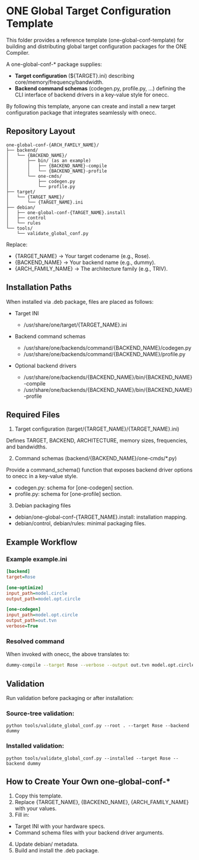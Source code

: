 # ONE Global Target Configuration Template

This folder provides a reference template (one-global-conf-template) for building and
 distributing global target configuration packages for the ONE Compiler.

A one-global-conf-* package supplies:

- **Target configuration** (${TARGET}.ini) describing core/memory/frequency/bandwidth.
- **Backend command schemas** (codegen.py, profile.py, …) defining the CLI interface of
 backend drivers in a key-value style for onecc.

By following this template, anyone can create and install a new target configuration 
 package that integrates seamlessly with onecc.

## Repository Layout

```
one-global-conf-{ARCH_FAMILY_NAME}/
├── backend/
│   └── {BACKEND_NAME}/
│       ├── bin/ (as an example)
│       │   ├── {BACKEND_NAME}-compile
│       │   └── {BACKEND_NAME}-profile
│       └── one-cmds/
│           ├── codegen.py
│           └── profile.py
├── target/
│   └── {TARGET_NAME}/
│       └── {TARGET_NAME}.ini
├── debian/
│   ├── one-global-conf-{TARGET_NAME}.install
│   ├── control
│   └── rules
└── tools/
    └── validate_global_conf.py
```

Replace:
- {TARGET_NAME} → Your target codename (e.g., Rose).
- {BACKEND_NAME} → Your backend name (e.g., dummy).
- {ARCH_FAMILY_NAME} → The architecture family (e.g., TRIV).

## Installation Paths

When installed via .deb package, files are placed as follows:

- Target INI
  - /usr/share/one/target/{TARGET_NAME}.ini

- Backend command schemas
  - /usr/share/one/backends/command/{BACKEND_NAME}/codegen.py
  - /usr/share/one/backends/command/{BACKEND_NAME}/profile.py

- Optional backend drivers
  - /usr/share/one/backends/{BACKEND_NAME}/bin/{BACKEND_NAME}-compile
  - /usr/share/one/backends/{BACKEND_NAME}/bin/{BACKEND_NAME}-profile

## Required Files

1. Target configuration (target/{TARGET_NAME}/{TARGET_NAME}.ini)

Defines TARGET, BACKEND, ARCHITECTURE, memory sizes, frequencies, and bandwidths.

2. Command schemas (backend/{BACKEND_NAME}/one-cmds/*.py)

Provide a command_schema() function that exposes backend driver options to onecc in a key-value style.

- codegen.py: schema for [one-codegen] section.
- profile.py: schema for [one-profile] section.

3. Debian packaging files

- debian/one-global-conf-{TARGET_NAME}.install: installation mapping.
- debian/control, debian/rules: minimal packaging files.

## Example Workflow

### Example example.ini

```ini
[backend]
target=Rose

[one-optimize]
input_path=model.circle
output_path=model.opt.circle

[one-codegen]
input_path=model.opt.circle
output_path=out.tvn
verbose=True
```

### Resolved command

When invoked with onecc, the above translates to:

```bash
dummy-compile --target Rose --verbose --output out.tvn model.opt.circle
```

## Validation

Run validation before packaging or after installation:

### Source-tree validation:

```
python tools/validate_global_conf.py --root . --target Rose --backend dummy
```

### Installed validation:

```
python tools/validate_global_conf.py --installed --target Rose --backend dummy
```

## How to Create Your Own one-global-conf-*

1. Copy this template.
2. Replace {TARGET_NAME}, {BACKEND_NAME}, {ARCH_FAMILY_NAME} with your values.
3. Fill in:
- Target INI with your hardware specs.
- Command schema files with your backend driver arguments.
4. Update debian/ metadata.
5. Build and install the .deb package.

